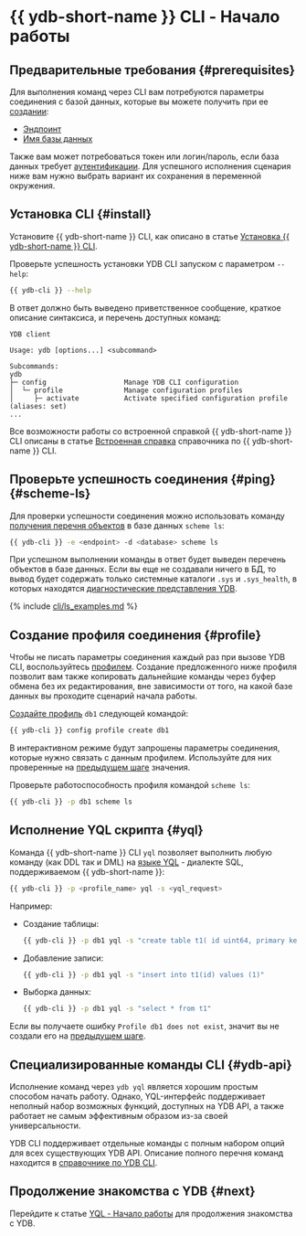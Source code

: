# {{ ydb-short-name }} CLI - Начало работы

## Предварительные требования {#prerequisites}

Для выполнения команд через CLI вам потребуются параметры соединения с базой данных, которые вы можете получить при ее [создании](../create_db.md):

* [Эндпоинт](../../concepts/connect.md#endpoint)
* [Имя базы данных](../../concepts/connect.md#database)

Также вам может потребоваться токен или логин/пароль, если база данных требует [аутентификации](../auth.md). Для успешного исполнения сценария ниже вам нужно выбрать вариант их сохранения в переменной окружения.

## Установка CLI {#install}

Установите {{ ydb-short-name }} CLI, как описано в статье [Установка {{ ydb-short-name }} CLI](../../reference/ydb-cli/install.md).

Проверьте успешность установки YDB CLI запуском с параметром `--help`:

```bash
{{ ydb-cli }} --help
```

В ответ должно быть выведено приветственное сообщение, краткое описание синтаксиса, и перечень доступных команд:

```text
YDB client

Usage: ydb [options...] <subcommand>

Subcommands:
ydb
├─ config                   Manage YDB CLI configuration
│  └─ profile               Manage configuration profiles
│     ├─ activate           Activate specified configuration profile (aliases: set)
...
```

Все возможности работы со встроенной справкой {{ ydb-short-name }} CLI описаны в статье [Встроенная справка](../../reference/ydb-cli/commands/service.md#help) справочника по {{ ydb-short-name }} CLI.

## Проверьте успешность соединения {#ping} {#scheme-ls}

Для проверки успешности соединения можно использовать команду [получения перечня объектов](../../reference/ydb-cli/commands/scheme-ls.md) в базе данных `scheme ls`:

```bash
{{ ydb-cli }} -e <endpoint> -d <database> scheme ls
```

При успешном выполнении команды в ответ будет выведен перечень объектов в базе данных. Если вы еще не создавали ничего в БД, то вывод будет содержать только системные каталоги `.sys` и `.sys_health`, в которых находятся [диагностические представления YDB](../../troubleshooting/system_views_db.md).

{% include [cli/ls_examples.md](cli/ls_examples.md) %}

## Создание профиля соединения {#profile}

Чтобы не писать параметры соединения каждый раз при вызове YDB CLI, воспользуйтесь [профилем](../../reference/ydb-cli/profile/index.md). Создание предложенного ниже профиля позволит вам также копировать дальнейшие команды через буфер обмена без их редактирования, вне зависимости от того, на какой базе данных вы проходите сценарий начала работы.

[Создайте профиль](../../reference/ydb-cli/profile/create.md) `db1` следующей командой:

```bash
{{ ydb-cli }} config profile create db1
```

В интерактивном режиме будут запрошены параметры соединения, которые нужно связать с данным профилем. Используйте для них проверенные на [предыдущем шаге](#ping) значения.

Проверьте работоспособность профиля командой `scheme ls`:

```bash
{{ ydb-cli }} -p db1 scheme ls
```

## Исполнение YQL скрипта {#yql}

Команда {{ ydb-short-name }} CLI `yql` позволяет выполнить любую команду (как DDL так и DML) на [языке YQL](../../yql/reference/index.md) - диалекте SQL, поддерживаемом {{ ydb-short-name }}:

```bash
{{ ydb-cli }} -p <profile_name> yql -s <yql_request>
```

Например:

* Создание таблицы:

  ```bash
  {{ ydb-cli }} -p db1 yql -s "create table t1( id uint64, primary key(id))"
  ```

* Добавление записи:

  ```bash
  {{ ydb-cli }} -p db1 yql -s "insert into t1(id) values (1)"
  ```

* Выборка данных:

  ```bash
  {{ ydb-cli }} -p db1 yql -s "select * from t1"
  ```

Если вы получаете ошибку `Profile db1 does not exist`, значит вы не создали его на [предыдущем шаге](#profile).

## Специализированные команды CLI {#ydb-api}

Исполнение команд через `ydb yql` является хорошим простым способом начать работу. Однако, YQL-интерфейс поддерживает неполный набор возможных функций, доступных на YDB API, а также работает не самым эффективным образом из-за своей универсальности.

YDB CLI поддерживает отдельные команды с полным набором опций для всех существующих YDB API. Описание полного перечня команд находится в [справочнике по YDB CLI](../../reference/ydb-cli/index.md).

## Продолжение знакомства с YDB {#next}

Перейдите к статье [YQL - Начало работы](../yql.md) для продолжения знакомства с YDB.

